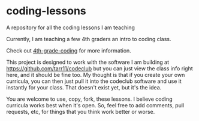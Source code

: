 coding-lessons
==============

A repository for all the coding lessons I am teaching

Currently, I am teaching a few 4th graders an intro to coding class.

Check out [4th-grade-coding](https://github.com/tarr11/coding-lessons/tree/master/4th-grade-coders) for more information.

This project is designed to work with the software I am building at https://github.com/tarr11/codeclub	but you can just view the class info right here, and it should be fine too.  My thought is that if you create your own curricula, you can then just pull it into the codeclub software and use it instantly for your class.  That doesn't exist yet, but it's the idea.

You are welcome to use, copy, fork, these lessons.  I believe coding curricula works best when it's open.  So, feel free to add comments, pull requests, etc, for things that you think work better or worse.
